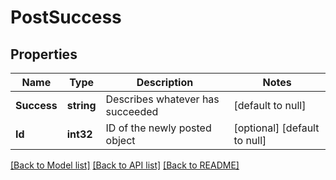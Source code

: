 # PostSuccess

## Properties
Name | Type | Description | Notes
------------ | ------------- | ------------- | -------------
**Success** | **string** | Describes whatever has succeeded | [default to null]
**Id** | **int32** | ID of the newly posted object | [optional] [default to null]

[[Back to Model list]](../README.md#documentation-for-models) [[Back to API list]](../README.md#documentation-for-api-endpoints) [[Back to README]](../README.md)


